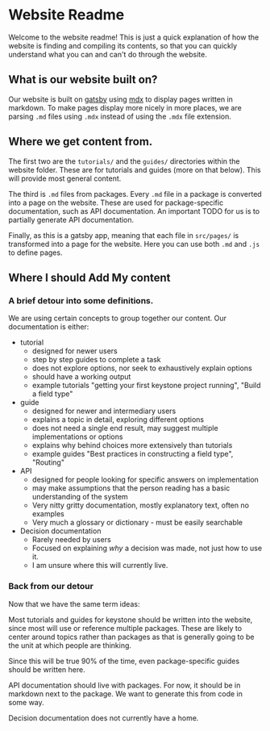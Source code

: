 # Website Readme

Welcome to the website readme! This is just a quick explanation of how the website
is finding and compiling its contents, so that you can quickly understand what you
can and can't do through the website.

## What is our website built on?

Our website is built on [gatsby](https://www.gatsbyjs.org/) using [mdx](https://github.com/mdx-js/mdx)
to display pages written in markdown. To make pages display more nicely in more places, we are
parsing `.md` files using `.mdx` instead of using the `.mdx` file extension.

## Where we get content from.

The first two are the `tutorials/` and the `guides/` directories within the website folder.
These are for tutorials and guides (more on that below). This will provide most general content.

The third is `.md` files from packages. Every `.md` file in a package is converted into a page
on the website. These are used for package-specific documentation, such as API documentation. An
important TODO for us is to partially generate API documentation.

Finally, as this is a gatsby app, meaning that each file in `src/pages/` is transformed into a page
for the website. Here you can use both `.md` and `.js` to define pages.

## Where I should Add My content

### A brief detour into some definitions.

We are using certain concepts to group together our content. Our documentation is either:

- tutorial
  - designed for newer users
  - step by step guides to complete a task
  - does not explore options, nor seek to exhaustively explain options
  - should have a working output
  - example tutorials "getting your first keystone project running", "Build a field type"
- guide
  - designed for newer and intermediary users
  - explains a topic in detail, exploring different options
  - does not need a single end result, may suggest multiple implementations or options
  - explains why behind choices more extensively than tutorials
  - example guides "Best practices in constructing a field type", "Routing"
- API
  - designed for people looking for specific answers on implementation
  - may make assumptions that the person reading has a basic understanding of the system
  - Very nitty gritty documentation, mostly explanatory text, often no examples
  - Very much a glossary or dictionary - must be easily searchable
- Decision documentation
  - Rarely needed by users
  - Focused on explaining _why_ a decision was made, not just how to use it.
  - I am unsure where this will currently live.

### Back from our detour

Now that we have the same term ideas:

Most tutorials and guides for keystone should be written into the website, since most will use
or reference multiple packages. These are likely to center around topics rather than packages
as that is generally going to be the unit at which people are thinking.

Since this will be true 90% of the time, even package-specific guides should be written here.

API documentation should live with packages. For now, it should be in markdown next to the package.
We want to generate this from code in some way.

Decision documentation does not currently have a home.
